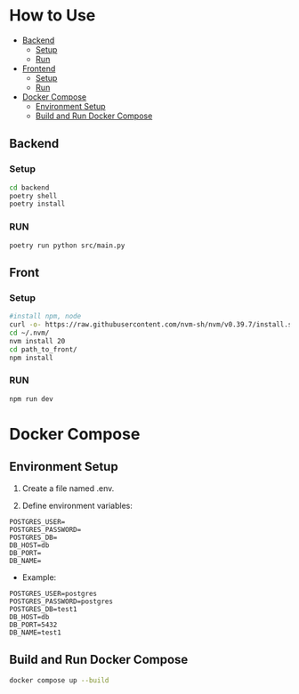 # How to Use


- [Backend](#backend)
  - [Setup](#setup-backend)
  - [Run](#run-backend)
- [Frontend](#frontend)
  - [Setup](#setup-frontend)
  - [Run](#run-frontend)
- [Docker Compose](#docker-compose)
  - [Environment Setup](#environment-setup)
  - [Build and Run Docker Compose](#build-and-run-docker-compose)


## Backend


### Setup
```bash
cd backend
poetry shell
poetry install
```
### RUN
```
poetry run python src/main.py
```

## Front


### Setup
```bash
#install npm, node
curl -o- https://raw.githubusercontent.com/nvm-sh/nvm/v0.39.7/install.sh | bash 
cd ~/.nvm/
nvm install 20
cd path_to_front/
npm install
```
### RUN
```
npm run dev
```


# Docker Compose

## Environment Setup

1. Create a file named .env.

2. Define environment variables:
 ```env
POSTGRES_USER=
POSTGRES_PASSWORD=  
POSTGRES_DB=
DB_HOST=db 
DB_PORT= 
DB_NAME= 
```
- Example:
```env
POSTGRES_USER=postgres 
POSTGRES_PASSWORD=postgres  
POSTGRES_DB=test1 
DB_HOST=db 
DB_PORT=5432 
DB_NAME=test1 
```

## Build and Run Docker Compose
```bash 
docker compose up --build
```
